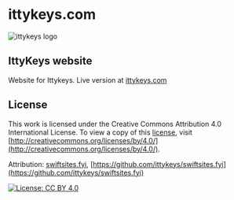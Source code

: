 # ittykeys.com

![ittykeys logo](https://swiftsites.fyi/img/logo.svg)

 ## IttyKeys website

Website for Ittykeys.
Live version at [ittykeys.com](https://ittykeys.com)

 ## License

This work is licensed under the Creative Commons Attribution 4.0 International License. To view a copy of this [license](LICENSE), visit [http://creativecommons.org/licenses/by/4.0/](http://creativecommons.org/licenses/by/4.0/).

Attribution: [swiftsites.fyi](https://swiftsites.fyi), [https://github.com/ittykeys/swiftsites.fyi](https://github.com/ittykeys/swiftsites.fyi)

[![License: CC BY 4.0](https://licensebuttons.net/l/by/4.0/88x31.png)](https://creativecommons.org/licenses/by/4.0/)